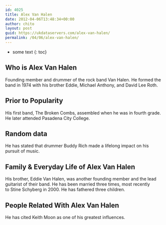 ```yaml
---
id: 4025
title: Alex Van Halen
date: 2012-04-06T13:48:34+00:00
author: chito
layout: post
guid: https://ukdataservers.com/alex-van-halen/
permalink: /04/06/alex-van-halen/
---
```


* some text
{: toc}
          
          
## Who is  Alex Van Halen
                  
                  
                  
Founding member and drummer of the rock band Van Halen. He formed the band in 1974 with his brother Eddie, Michael Anthony, and David Lee Roth.
                  
                
                
                
## Prior to Popularity 
                  
                  
                  
His first band, The Broken Combs, assembled when he was in fourth grade. He later attended Pasadena City College.
                  
                
                
                
## Random data 
                  
                  
                  
He has stated that drummer Buddy Rich made a lifelong impact on his pursuit of music. 
                  
                
                
                
## Family & Everyday Life of Alex Van Halen
                  
                  
                  
His brother, Eddie Van Halen, was another founding member and the lead guitarist of their band. He has been married three times, most recently to Stine Schyberg in 2000. He has fathered three children.
                  
                
                
                
## People Related With  Alex Van Halen
                  
                  
                  
He has cited Keith Moon as one of his greatest influences. 
                  
                
              
            
          
          
          
    
    
  
